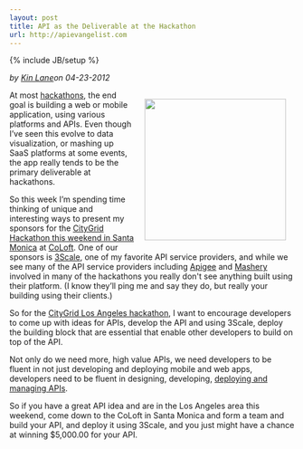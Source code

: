 ```yaml
---
layout: post
title: API as the Deliverable at the Hackathon
url: http://apievangelist.com
---
```

{% include JB/setup %}<div><i><span class="small">by</span> <a href="https://plus.google.com/106460238807821851374" rel="author">Kin Lane</a><span class="small">on</span> <span class="post-date">04-23-2012</span></i><p><a title="deploying and managing APIs" href="http://www.3scale.net"><img style="padding: 15px;" src="http://kinlane-productions.s3.amazonaws.com/api-evangelist-site/serviceproviders/3scale-logo.jpg" alt="" width="250" align="right" /></a></p>
<p>At most <a title="Hackathons" href="/events/">hackathons</a>, the end goal is building a web or mobile application, using various platforms and APIs.  Even though I&rsquo;ve seen this evolve to data visualization, or mashing up SaaS platforms at some events, the app really tends to be the primary deliverable at hackathons.</p>
<p>So this week I&rsquo;m spending time thinking of unique and interesting ways to present my sponsors for the <a title="CityGrid hackathon this weekend in Santa Monica" href="http://citygridhackathonla.eventbrite.com/">CityGrid Hackathon this weekend in Santa Monica</a> at <a title="CoLoft" href="http://www.coloft.com/">CoLoft</a>.  One of our sponsors is <a title="3Scale API Service Provider" href="/serviceproviders/3scale.php">3Scale</a>, one of my favorite API service providers, and while we see many of the API service providers including <a title="Apigee" href="/serviceproviders/apigee.php">Apigee</a> and <a title="Mashery" href="/serviceproviders/mashery.php">Mashery</a> involved in many of the hackathons you really don't see anything built using their platform. (I know they&rsquo;ll ping me and say they do, but really your building using their clients.)</p>
<p>So for the <a title="CityGrid Los Angeles Hackathon" href="http://citygridhackathonla.eventbrite.com/">CityGrid Los Angeles hackathon</a>, I want to encourage developers to come up with ideas for APIs, develop the API and using 3Scale, deploy the building block that are essential that enable other developers to build on top of the API.</p>
<p>Not only do we need more, high value APIs, we need developers to be fluent in not just developing and deploying mobile and web apps, developers need to be fluent in designing, developing, <a title="deploying and managing APIs" href="http://www.3scale.net">deploying and managing APIs</a>.</p>
<p>So if you have a great API idea and are in the Los Angeles area this weekend, come down to the CoLoft in Santa Monica and form a team and build your API, and deploy it using 3Scale, and you just might have a chance at winning $5,000.00 for your API.</p>